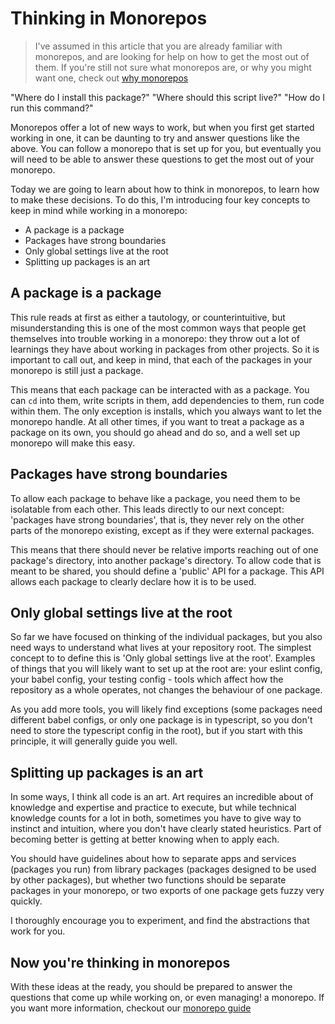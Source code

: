 # Thinking in Monorepos

> I've assumed in this article that you are already familiar with monorepos, and are looking for help on how to get the most out of them. If you're still not sure what monorepos are, or why you might want one, check out [why monorepos](./why-monorepos.md)

"Where do I install this package?"
"Where should this script live?"
"How do I run this command?"

Monorepos offer a lot of new ways to work, but when you first get started working in one, it can be daunting to try and answer questions like the above. You can follow a monorepo that is set up for you, but eventually you will need to be able to answer these questions to get the most out of your monorepo.

Today we are going to learn about how to think in monorepos, to learn how to make these decisions. To do this, I'm introducing four key concepts to keep in mind while working in a monorepo:

- A package is a package
- Packages have strong boundaries
- Only global settings live at the root
- Splitting up packages is an art

## A package is a package

This rule reads at first as either a tautology, or counterintuitive, but misunderstanding this is one of the most common ways that people get themselves into trouble working in a monorepo: they throw out a lot of learnings they have about working in packages from other projects. So it is important to call out, and keep in mind, that each of the packages in your monorepo is still just a package.

This means that each package can be interacted with as a package. You can `cd` into them, write scripts in them, add dependencies to them, run code within them. The only exception is installs, which you always want to let the monorepo handle. At all other times, if you want to treat a package as a package on its own, you should go ahead and do so, and a well set up monorepo will make this easy.

## Packages have strong boundaries

To allow each package to behave like a package, you need them to be isolatable from each other. This leads directly to our next concept: 'packages have strong boundaries', that is, they never rely on the other parts of the monorepo existing, except as if they were external packages.

This means that there should never be relative imports reaching out of one package's directory, into another package's directory. To allow code that is meant to be shared, you should define a 'public' API for a package. This API allows each package to clearly declare how it is to be used.

## Only global settings live at the root

So far we have focused on thinking of the individual packages, but you also need ways to understand what lives at your repository root. The simplest concept to to define this is 'Only global settings live at the root'. Examples of things that you will likely want to set up at the root are: your eslint config, your babel config, your testing config - tools which affect how the repository as a whole operates, not changes the behaviour of one package.

As you add more tools, you will likely find exceptions (some packages need different babel configs, or only one package is in typescript, so you don't need to store the typescript config in the root), but if you start with this principle, it will generally guide you well.

## Splitting up packages is an art

In some ways, I think all code is an art. Art requires an incredible about of knowledge and expertise and practice to execute, but while technical knowledge counts for a lot in both, sometimes you have to give way to instinct and intuition, where you don't have clearly stated heuristics. Part of becoming better is getting at better knowing when to apply each.

You should have guidelines about how to separate apps and services (packages you run) from library packages (packages designed to be used by other packages), but whether two functions should be separate packages in your monorepo, or two exports of one package gets fuzzy very quickly.

I thoroughly encourage you to experiment, and find the abstractions that work for you.

## Now you're thinking in monorepos

With these ideas at the ready, you should be prepared to answer the questions that come up while working on, or even managing! a monorepo. If you want more information, checkout our [monorepo guide](https://monorepo.guide)
